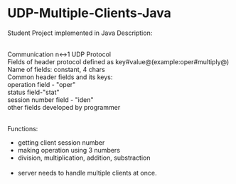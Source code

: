 # UDP-Multiple-Clients-Java
Student Project implemented in Java
Description:</br></br>

Communication n↔1
UDP Protocol</br>
Fields of header protocol defined as key#value@(example:oper#multiply@) </br>
Name of fields: constant, 4 chars</br>
Common header fields and its keys:</br>
operation field - "oper"</br>
status field-"stat"</br>
session number field - "iden"</br>
other fields developed by programmer</br></br>

Functions:</br>
- getting client session number</br>
- making operation using 3 numbers</br>
- division, multiplication, addition, substraction</br></br>
- server needs to handle multiple clients at once.</br>
